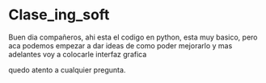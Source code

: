 # Clase_ing_soft
 
Buen dia compañeros, ahi esta el codigo en python, esta muy basico,
pero aca podemos empezar a dar ideas de como poder mejorarlo y mas adelantes voy a colocarle interfaz grafica

quedo atento a cualquier pregunta.
